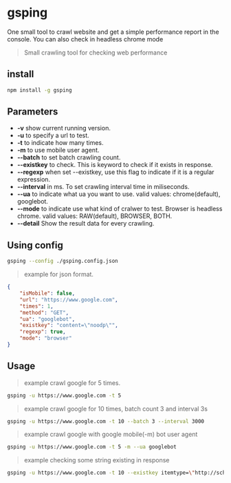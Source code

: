 gsping
====================

One small tool to crawl website and get a simple performance report in the console. You can also check in headless chrome mode

> Small crawling tool for checking web performance

## install ##

```bash
npm install -g gsping
```

## Parameters ##

* **-v** show current running version.
* **-u** <url> to specify a url to test.
* **-t** <number> to indicate how many times.
* **-m** to use mobile user agent.
* **--batch** <number> to set batch crawling count.
* **--existkey** <key> to check. This is keyword to check if it exists in response.
* **--regexp** when set --existkey, use this flag to indicate if it is a regular expression.
* **--interval** <number> in ms. To set crawling interval time in miliseconds.
* **--ua** <useragent> to indicate what ua you want to use. valid values: chrome(default), googlebot.
* **--mode** <mode> to indicate use what kind of cralwer to test. Browser is headless chrome. valid values: RAW(default), BROWSER, BOTH.
* **--detail** Show the result data for every crawling.
## Using config ##

```bash
gsping --config ./gsping.config.json
```

> example for json format.

```json
{
    "isMobile": false,
    "url": "https://www.google.com",
    "times": 1,
    "method": "GET",
    "ua": "googlebot",
    "existkey": "content=\"noodp\"",
    "regexp": true,
    "mode": "browser"
}
```

## Usage ##

> example crawl google for 5 times.

```bash
gsping -u https://www.google.com -t 5
```

> example crawl google for 10 times, batch count 3 and interval 3s

```bash
gsping -u https://www.google.com -t 10 --batch 3 --interval 3000
```

> example crawl google with google mobile(-m) bot user agent

```bash
gsping -u https://www.google.com -t 5 -m --ua googlebot
```

> example checking some string existing in response

```zsh
gsping -u https://www.google.com -t 10 --existkey itemtype=\"http://schema.org/WebPage\"
```
